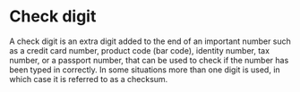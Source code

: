 # Check digit

A check digit is an extra digit added to the end of an important number such as a credit card number, product code (bar code), identity number, tax number, or a passport number, that can be used to check if the number has been typed in correctly.
In some situations more than one digit is used, in which case it is referred to
as a checksum.
